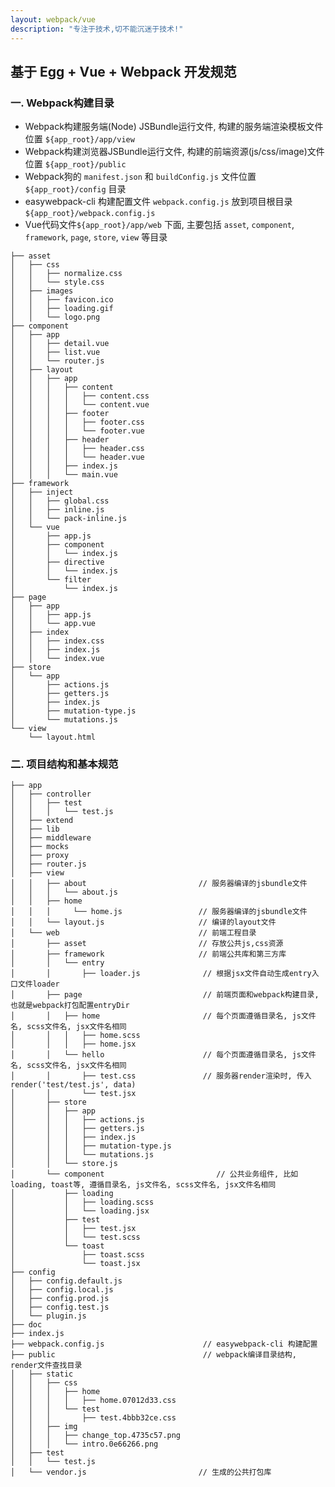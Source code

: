 ```yaml
---
layout: webpack/vue
description: "专注于技术,切不能沉迷于技术!"
---
```


## 基于 Egg + Vue + Webpack 开发规范


### 一. Webpack构建目录

- Webpack构建服务端(Node) JSBundle运行文件, 构建的服务端渲染模板文件位置 `${app_root}/app/view`
- Webpack构建浏览器JSBundle运行文件, 构建的前端资源(js/css/image)文件位置 `${app_root}/public` 
- Webpack狗的 `manifest.json` 和 `buildConfig.js` 文件位置 `${app_root}/config` 目录
- easywebpack-cli 构建配置文件 `webpack.config.js` 放到项目根目录`${app_root}/webpack.config.js`
- Vue代码文件`${app_root}/app/web` 下面, 主要包括 `asset`, `component`, `framework`, `page`, `store`, `view` 等目录

```
├── asset
│   ├── css
│   │   ├── normalize.css
│   │   └── style.css
│   ├── images
│   │   ├── favicon.ico
│   │   ├── loading.gif
│   │   └── logo.png
├── component
│   ├── app
│   │   ├── detail.vue
│   │   ├── list.vue
│   │   └── router.js
│   ├── layout
│   │   ├── app
│   │   │   ├── content
│   │   │   │   ├── content.css
│   │   │   │   └── content.vue
│   │   │   ├── footer
│   │   │   │   ├── footer.css
│   │   │   │   └── footer.vue
│   │   │   ├── header
│   │   │   │   ├── header.css
│   │   │   │   └── header.vue
│   │   │   ├── index.js
│   │   │   └── main.vue
├── framework
│   ├── inject
│   │   ├── global.css
│   │   ├── inline.js
│   │   └── pack-inline.js
│   └── vue
│       ├── app.js
│       ├── component
│       │   └── index.js
│       ├── directive
│       │   └── index.js
│       └── filter
│           └── index.js
├── page
│   ├── app
│   │   ├── app.js
│   │   └── app.vue
│   ├── index
│   │   ├── index.css
│   │   ├── index.js
│   │   └── index.vue
├── store
│   └── app
│       ├── actions.js
│       ├── getters.js
│       ├── index.js
│       ├── mutation-type.js
│       └── mutations.js
└── view
    └── layout.html
```

### 二. 项目结构和基本规范


    ├── app
    │   ├── controller
    │   │   ├── test
    │   │   │   └── test.js
    │   ├── extend
    │   ├── lib
    │   ├── middleware
    │   ├── mocks
    │   ├── proxy
    │   ├── router.js
    │   ├── view
    │   │   ├── about                         // 服务器编译的jsbundle文件
    │   │   │   └── about.js
    │   │   ├── home
    │   │   │     └── home.js                 // 服务器编译的jsbundle文件
    │   │   └── layout.js                     // 编译的layout文件
    │   └── web                               // 前端工程目录
    │       ├── asset                         // 存放公共js,css资源
    │       ├── framework                     // 前端公共库和第三方库
    │       │   └── entry                          
    │       │       ├── loader.js              // 根据jsx文件自动生成entry入口文件loader
    │       ├── page                           // 前端页面和webpack构建目录, 也就是webpack打包配置entryDir
    │       │   ├── home                       // 每个页面遵循目录名, js文件名, scss文件名, jsx文件名相同
    │       │   │   ├── home.scss
    │       │   │   ├── home.jsx
    │       │   └── hello                      // 每个页面遵循目录名, js文件名, scss文件名, jsx文件名相同
    │       │       ├── test.css               // 服务器render渲染时, 传入 render('test/test.js', data)
    │       │       └── test.jsx
    │       ├── store                             
    │       │   ├── app
    │       │   │   ├── actions.js
    │       │   │   ├── getters.js
    │       │   │   ├── index.js
    │       │   │   ├── mutation-type.js
    │       │   │   └── mutations.js
    │       │   └── store.js
    │       └── component                         // 公共业务组件, 比如loading, toast等, 遵循目录名, js文件名, scss文件名, jsx文件名相同
    │           ├── loading
    │           │   ├── loading.scss
    │           │   └── loading.jsx
    │           ├── test
    │           │   ├── test.jsx
    │           │   └── test.scss
    │           └── toast
    │               ├── toast.scss
    │               └── toast.jsx
    ├── config
    │   ├── config.default.js
    │   ├── config.local.js
    │   ├── config.prod.js
    │   ├── config.test.js
    │   └── plugin.js
    ├── doc
    ├── index.js
    ├── webpack.config.js                      // easywebpack-cli 构建配置
    ├── public                                 // webpack编译目录结构, render文件查找目录
    │   ├── static
    │   │   ├── css
    │   │   │   ├── home
    │   │   │   │   ├── home.07012d33.css
    │   │   │   └── test
    │   │   │       ├── test.4bbb32ce.css
    │   │   ├── img
    │   │   │   ├── change_top.4735c57.png
    │   │   │   └── intro.0e66266.png
    │   ├── test
    │   │   └── test.js
    │   └── vendor.js                         // 生成的公共打包库
